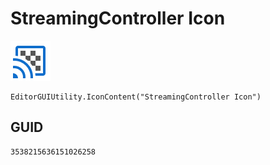# StreamingController Icon
![](/img/StreamingController%20Icon.png)

``` CSharp
EditorGUIUtility.IconContent("StreamingController Icon")
```
## GUID
```
3538215636151026258
```
